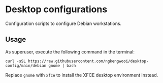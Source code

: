 # Desktop configurations

Configuration scripts to configure Debian workstations.

## Usage

As superuser, execute the following command in the terminal:

```
curl -sSL https://raw.githubusercontent.com/ngkengwooi/desktop-config/main/debian gnome | bash
```

Replace `gnome` with `xfce` to install the XFCE desktop environment instead.
